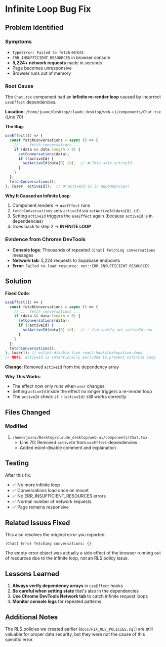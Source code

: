 # Infinite Loop Bug Fix

## Problem Identified

### Symptoms

- `TypeError: Failed to fetch` errors
- `ERR_INSUFFICIENT_RESOURCES` in browser console
- **5,224+ network requests** made in seconds
- Page becomes unresponsive
- Browser runs out of memory

### Root Cause

The `Chat.tsx` component had an **infinite re-render loop** caused by incorrect `useEffect` dependencies.

**Location**: `/home/juanc/Desktop/claude_desktop/web-ui/components/Chat.tsx` (Line 70)

**The Bug**:

```typescript
useEffect(() => {
  const fetchConversations = async () => {
    // ... fetch conversations ...
    if (data && data.length > 0) {
      setConversations(data);
      if (!activeId) {
        setActiveId(data[0].id);  // ❌ This sets activeId
      }
    }
  };
  fetchConversations();
}, [user, activeId]);  // ❌ activeId is in dependencies!
```

**Why It Caused an Infinite Loop**:

1. Component renders → `useEffect` runs
2. `fetchConversations` sets `activeId` via `setActiveId(data[0].id)`
3. Setting `activeId` triggers the `useEffect` again (because `activeId` is in dependencies)
4. Goes back to step 2 → **INFINITE LOOP**

### Evidence from Chrome DevTools

- **Console logs**: Thousands of repeated `[Chat] Fetching conversations` messages
- **Network tab**: 5,224 requests to Supabase endpoints
- **Error**: `Failed to load resource: net::ERR_INSUFFICIENT_RESOURCES`

## Solution

**Fixed Code**:

```typescript
useEffect(() => {
  const fetchConversations = async () => {
    // ... fetch conversations ...
    if (data && data.length > 0) {
      setConversations(data);
      if (!activeId) {
        setActiveId(data[0].id);  // ✅ Can safely set activeId now
      }
    }
  };
  fetchConversations();
}, [user]); // eslint-disable-line react-hooks/exhaustive-deps
// NOTE: activeId is intentionally excluded to prevent infinite loop
```

**Change**: Removed `activeId` from the dependency array

**Why This Works**:

- The effect now only runs when `user` changes
- Setting `activeId` inside the effect no longer triggers a re-render loop
- The `activeId` check `if (!activeId)` still works correctly

## Files Changed

### Modified

1. `/home/juanc/Desktop/claude_desktop/web-ui/components/Chat.tsx`
   - Line 70: Removed `activeId` from `useEffect` dependencies
   - Added eslint-disable comment and explanation

## Testing

After this fix:

- ✅ No more infinite loop
- ✅ Conversations load once on mount
- ✅ No ERR_INSUFFICIENT_RESOURCES errors
- ✅ Normal number of network requests
- ✅ Page remains responsive

## Related Issues Fixed

This also resolves the original error you reported:

```text
[Chat] Error fetching conversations: {}
```

The empty error object was actually a side effect of the browser running out of resources due to the infinite loop, not an RLS policy issue.

## Lessons Learned

1. **Always verify dependency arrays** in `useEffect` hooks
2. **Be careful when setting state** that's also in the dependencies
3. **Use Chrome DevTools Network tab** to catch infinite request loops
4. **Monitor console logs** for repeated patterns

## Additional Notes

The RLS policies we created earlier (`docs/FIX_RLS_POLICIES.sql`) are still valuable for proper data security, but they were not the cause of this specific error.
